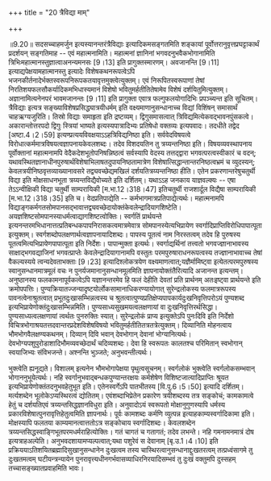+++
title = "20 त्रैविद्या माम्"

+++
  
  
॥9.20॥ सदसच्चाहमर्जुन इत्यस्यानन्तरंत्रैविद्याः इत्यादिकमसङ्गतमिति
शङ्कायां पूर्वोत्तरानुवृत्तप्रघट्टाकार्थं प्रदर्शयन् सङ्गतिमाह -- एवं
महात्मनामिति। महात्मनां ज्ञानिनां भगवदनुभवैकभोगानामिति
त्रिभिःमहात्मानस्तुज्ञात्वाअनन्यमनसः \[9।13\] इति
प्रागुक्तस्मारणम्। अवजानन्ति \[9।11\] इत्याद्यपेक्षयामहात्मानस्तु
इत्यादेः विशेषकथनरूपत्वेऽपि
भजनकीर्तनादेर्भक्तस्वरूपनिरूपकतयावृत्तमुक्त्वेत्युक्तम्। एवं
निरूपितस्वरूपाणां तेषां निरतिशयफलसौकर्यादिकमभिधास्यमानं विशेषो
भवितुमर्हतीतितेषामेव विशेषं दर्शयितुमित्युक्तम्। अज्ञानामित्यनेनपरं
भावमजानन्तः \[9।11\] इति प्रागुक्ता एवात्र फल्गुफलयोगादिभिः प्रपञ्च्यन्त
इति सूचितम्। त्रैविद्याः इत्यत्र सङ्ख्याविशेषप्रसिद्ध्यात्रयीधर्मम् इति
वक्ष्यमाणानुसन्धानाच्च विद्यां विशिंषन् समासार्थं चाहऋग्यजुरिति। तिस्रो
विद्याः समाहृता इति द्रष्टव्यम्। द्विगुसमासत्वात्
त्रिविद्यमित्येकवद्भावनपुंसकत्वे। अकारान्तोत्तरपदो द्विगुः स्त्रियां
भाष्यते इत्यस्यपात्रादिभ्यः प्रतिषेधो वक्तव्यः इत्यपवादः। तदधीते तद्वेद
\[अष्टा.4।2।59\] इत्यण्प्रत्ययविवक्षयाऽऽहत्रिविद्यनिष्ठा इति।
सर्ववेदविषयत्वे विरोधात्कर्ममात्रविषयत्वज्ञापनायकेवलशब्दः। तदेव विशदयतिन
तु त्रय्यन्तनिष्ठा इति। विषयव्यवस्थापनाय पूर्वोक्तानां महात्मनामपि
वेदैकदेशभूतोपनिषन्निष्ठत्वं सर्वस्यापि वेदस्य तत्तद्द्वारा
भगवत्परत्वस्वीकारं च वदन्;
यथावस्थितज्ञानाधीनपुरुषार्थविशेषाभिलाषतदुपायनिष्ठतामात्रेण
विशेषात्सिद्धान्तान्तरनिष्ठत्वभ्रमं च व्युदस्यन्;
केवलत्रयीनिष्ठवृत्तव्याख्यानावसरे तद्व्यवच्छेद्यमखिलं
दर्शयतित्रय्यन्तनिष्ठा हीति। एतेन प्रकरणान्तरेषुचतुर्थी विद्या इति
मोक्षसाधनभूता त्रय्यन्तविद्यैवोच्यते इति दर्शितम्। यथाऽऽह जनकाय
याज्ञवल्क्यः -- एषा तेऽऽन्वीक्षिकी विद्या चतुर्थी साम्परायिकी
\[म.भा.12।318।47\] इतिचतुर्थी राजशार्दूल विद्यैषा साम्परायिकी
\[म.भा.12।318।35\] इति च। वेदप्रतिपाद्येति --
कर्मभागमात्रप्रतिपाद्येत्यर्थः। महात्मनामपि
विद्याङ्गकर्मगतसोमपानसद्भावात्तद्व्यवच्छेदायोक्तंकेवलेन्द्रादियागशिष्टेति।
अयज्ञशिष्टसोमपानस्याधर्मत्वाद्यागशिष्टत्वोक्तिः। स्वर्गतिं प्रार्थयन्ते
इत्यनन्तरमभिधानात्तत्प्रतिबन्धकपापनिरासकत्वमात्रमेवात्र
सोमपानस्येत्यभिप्रायेण स्वर्गादिप्राप्तिविरोधिपापात्पूता इत्युक्तम्।
स्वर्गशब्दोपलक्षणार्थत्वज्ञापनायादिशब्दः। पापस्य पूतत्वं नाम निरस्तत्वम्
तदेव हि पुरुषस्य पूतत्वमित्यभिप्रायेणपापात्पूता इति निर्देशः।
पापान्मुक्ता इत्यर्थः। स्वर्गाद्यर्थिनां तत्त्वतो भगवज्ज्ञानाभावस्य
साक्षाद्भगवद्याजिनां भगवत्प्राप्तेः केवलेन्द्रादियागानामपि वस्तुतः
परमपुरुषाराधनरूपत्वस्य तज्ज्ञानाभावाच्च तेषां वैकल्यस्यये
त्वन्यदेवताभक्ताः \[9।23\] इत्यादिश्लोकत्रयेण
वक्ष्यमाणत्वात्;यज्ञैर्मामिष्ट्वा इत्येतत्परमपुरुषस्य
स्वानुसन्धानमात्रमूलं वचः न पुनर्यजमानानुसन्धानमूलमिति
ज्ञापनायोक्तंतैरित्यादि अजानन्त इत्यन्तम्। अनुष्ठानस्य
फलकामनापूर्वकत्वेऽपि यज्ञानन्तरमेव हि फलं देहीति देवतां प्रति प्रार्थनम्
अतःइष्ट्वा प्रार्थयन्ते इति क्रमोपपत्तिः।
पुण्यक्रियातज्जन्यादृष्टयोर्लोकसामानाधिकरण्यायोगात् सुरेन्द्रलोकस्य
फलमात्ररूपस्य पावनत्वेनाश्रुतत्वात् प्रभूतदुःखासम्भिन्नत्वस्य च
श्रुतत्वात्पुण्यप्रतिक्षेप्यपापकार्यदुःखनिवृत्तिपरोऽयं पुण्यशब्द
इत्यभिप्रायेणोक्तंदुःखासम्भिन्नमिति। पुण्यसाध्यसुखमयत्वलक्षणायां वा
दुःखनिवृत्तिरर्थसिद्धा। पुण्यसाध्यत्वलक्षणायां त्वर्थतः पुनरुक्तिः
स्यात्। सुरेन्द्रलोकं प्राप्य इत्युक्तेऽपि पुनःदिवि इति निर्देशो
विचित्रभोगाश्रयतत्तदवान्तरप्रदेशविशेषविषयो
भवितुमर्हतीतितत्रतत्रेत्युक्तम्। दिव्यानिति मोहनत्वाय
भौमभोगवैलक्षण्यकथनम्। दिव्यान् दिवि भवान् देवभोगान् देवानां
भोग्यानित्यर्थः। देवभोग्यपशुपुरोडाशादिभौमव्यवच्छेदार्थं चदिव्यशब्दः।
देवा हि स्वरूपतः कालतश्च परिमितान् स्वभोगान् स्वयाजिभ्यः संविभजन्ते।
अश्नन्ति भुञ्जते; अनुभवन्तीत्यर्थः।  
  
भुक्त्वेति ह्यनूद्यते। विशालम् इत्यनेन भौमभोगापेक्षया
पृथुत्वसूचनम्। स्वर्गलोकं भुक्त्वेति स्वर्गलोकसम्भवान्
भोगाननुभूयेत्यर्थः। नहि स्वर्गानुभवाद्बन्धकपुण्यान्तरक्षयः कर्मशेषेण
विशिष्टजात्यादिप्राप्तिः श्रूयत इत्यभिप्रायेणोक्तंतदनुभवहेतुभूत इति।
एतेनस्वर्गेऽपि पातभीतस्य \[वि.पु.6।5।50\] इत्यादि दर्शितम्। मर्त्यशब्देन
भूलोकेऽप्यस्थिरत्वं द्योतितम्। एवंशब्दाभिप्रेतेन प्रकारेण त्रयीशब्दस्य
तत्र सङ्कोचं; कामकामत्वे हेतुं च दर्शयतिएवं त्रय्यन्तसिद्धज्ञानविधुरा
इति। अनुवादोऽयं स्वरूपतो मोक्षानुगुणस्यापि धर्मस्य
प्रकारविशेषात्पुनरावृत्तिहेतुत्वमिति ज्ञापनार्थः। पूर्वः कामशब्दः कर्मणि
व्युत्पन्न इत्याहकाम्यस्वर्गादिकामा इति। मोक्षस्यापि फलतया
काम्यमानत्वात्ततोऽत्र सङ्कोचाय स्वर्गादिशब्दः। केवलशब्देन
त्रय्यन्तसिद्धस्वाङ्गिभूतपरमधर्मराहित्योक्तिः। गतं चागतं च गतागतं; तदेव
लभन्ते। नहि गमनामनमात्रं दोष इत्यत्राहअल्पेति।
अनुभवदशायामप्यल्पत्वात्;यथा पशुरेवं स देवानाम् \[बृ.उ.1।4।10\] इति
प्रक्रिययाऽतिशयितब्रह्मादिसुखानुसन्धानेन दुःखत्वम तस्य
चास्थिरत्वानुसन्धानाद्दुःखतरत्वम् तत्प्रध्वंसागमे तु दुःखतमत्वम्
घटीयन्त्रन्यायेन पुनरावृत्त्यधीनगर्भवासव्याधिरनिरयादिसम्भवं तु दुःखं
वक्तुमपि दुस्सहम् तच्चासङ्ख्यातप्रवाहमिति भावः।
